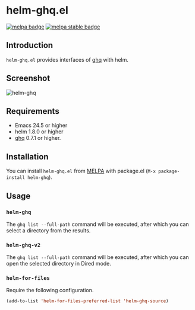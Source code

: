 # helm-ghq.el

[![melpa badge][melpa-badge]][melpa-link]
[![melpa stable badge][melpa-stable-badge]][melpa-stable-link]

[melpa-link]: https://melpa.org/#/helm-ghq
[melpa-stable-link]: https://stable.melpa.org/#/helm-ghq
[melpa-badge]: https://melpa.org/packages/helm-ghq-badge.svg
[melpa-stable-badge]: https://stable.melpa.org/packages/helm-ghq-badge.svg

## Introduction

`helm-ghq.el` provides interfaces of [ghq](https://github.com/motemen/ghq) with helm.

## Screenshot

![helm-ghq](image/helm-ghq.png)

## Requirements

* Emacs 24.5 or higher
* helm 1.8.0 or higher
* [ghq](https://github.com/motemen/ghq) 0.7.1 or higher.

## Installation

You can install `helm-ghq.el` from [MELPA](https://melpa.org) with package.el (`M-x package-install helm-ghq`).

## Usage

### `helm-ghq`

The `ghq list --full-path` command will be executed, after which you can select a directory from the results.

### `helm-ghq-v2`

The `ghq list --full-path` command will be executed, after which you can open the selected directory in Dired mode.

### `helm-for-files`

Require the following configuration.

```lisp
(add-to-list 'helm-for-files-preferred-list 'helm-ghq-source)
```
